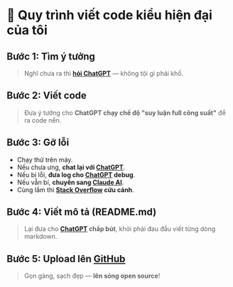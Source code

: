 # 🚀 Quy trình viết code kiểu hiện đại của tôi

## Bước 1: Tìm ý tưởng  
> Nghĩ chưa ra thì **[hỏi ChatGPT](https://chat.openai.com/)** — không tội gì phải khổ.

## Bước 2: Viết code  
> Đưa ý tưởng cho **ChatGPT chạy chế độ "suy luận full công suất"** để ra code nền.

## Bước 3: Gỡ lỗi  
- Chạy thử trên máy.  
- Nếu chưa ưng, **chat lại với [ChatGPT](https://chat.openai.com/)**.  
- Nếu bị lỗi, **đưa log cho [ChatGPT](https://chat.openai.com/) debug**.  
- Nếu vẫn bí, **chuyển sang [Claude AI](https://claude.ai/)**.  
- Cùng lắm thì **[Stack Overflow](https://stackoverflow.com/) cứu cánh**.

## Bước 4: Viết mô tả (README.md)  
> Lại đưa cho **[ChatGPT](https://chat.openai.com/) chắp bút**, khỏi phải đau đầu viết từng dòng markdown.

## Bước 5: Upload lên [GitHub](https://github.com/)  
> Gọn gàng, sạch đẹp — **lên sóng open source**!
